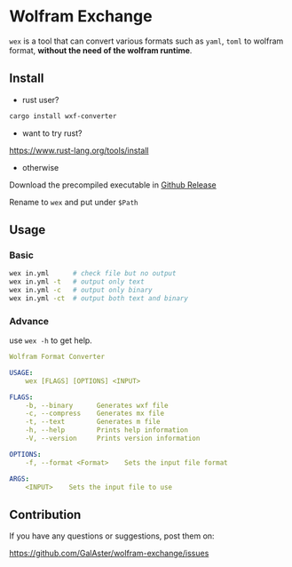 Wolfram Exchange
================

`wex` is a tool that can convert various formats such as `yaml`, `toml` to wolfram format, **without the need of the wolfram runtime**.

## Install

- rust user?

```sh
cargo install wxf-converter
```

- want to try rust?

https://www.rust-lang.org/tools/install

- otherwise

Download the precompiled executable in [Github Release](https://github.com/GalAster/wolfram-exchange-cli/releases)

Rename to `wex` and put under `$Path`

## Usage

### Basic

```sh
wex in.yml      # check file but no output
wex in.yml -t   # output only text
wex in.yml -c   # output only binary
wex in.yml -ct  # output both text and binary
```

### Advance

use `wex -h` to get help.

```yaml
Wolfram Format Converter

USAGE:
    wex [FLAGS] [OPTIONS] <INPUT>

FLAGS:
    -b, --binary      Generates wxf file
    -c, --compress    Generates mx file
    -t, --text        Generates m file
    -h, --help        Prints help information
    -V, --version     Prints version information

OPTIONS:
    -f, --format <Format>    Sets the input file format

ARGS:
    <INPUT>    Sets the input file to use
```

## Contribution

If you have any questions or suggestions, post them on:

https://github.com/GalAster/wolfram-exchange/issues